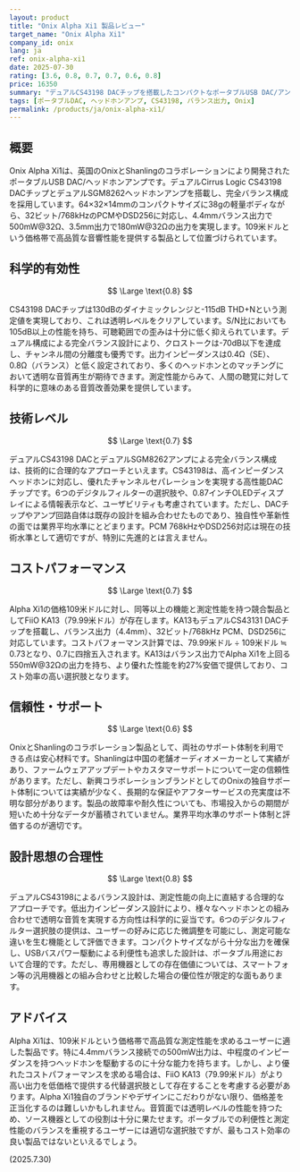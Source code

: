 ```yaml
---
layout: product
title: "Onix Alpha Xi1 製品レビュー"
target_name: "Onix Alpha Xi1"
company_id: onix
lang: ja
ref: onix-alpha-xi1
date: 2025-07-30
rating: [3.6, 0.8, 0.7, 0.7, 0.6, 0.8]
price: 16350
summary: "デュアルCS43198 DACチップを搭載したコンパクトなポータブルUSB DAC/アンプ。130dB のダイナミックレンジと-115dB THD+Nの測定値で透明レベルの音質を実現"
tags: [ポータブルDAC, ヘッドホンアンプ, CS43198, バランス出力, Onix]
permalink: /products/ja/onix-alpha-xi1/
---
```


## 概要

Onix Alpha Xi1は、英国のOnixとShanlingのコラボレーションにより開発されたポータブルUSB DAC/ヘッドホンアンプです。デュアルCirrus Logic CS43198 DACチップとデュアルSGM8262ヘッドホンアンプを搭載し、完全バランス構成を採用しています。64×32×14mmのコンパクトサイズに38gの軽量ボディながら、32ビット/768kHzのPCMやDSD256に対応し、4.4mmバランス出力で500mW@32Ω、3.5mm出力で180mW@32Ωの出力を実現します。109米ドルという価格帯で高品質な音響性能を提供する製品として位置づけられています。

## 科学的有効性

$$ \Large \text{0.8} $$

CS43198 DACチップは130dBのダイナミックレンジと-115dB THD+Nという測定値を実現しており、これは透明レベルをクリアしています。S/N比においても105dB以上の性能を持ち、可聴範囲での歪みは十分に低く抑えられています。デュアル構成による完全バランス設計により、クロストークは-70dB以下を達成し、チャンネル間の分離度も優秀です。出力インピーダンスは0.4Ω（SE）、0.8Ω（バランス）と低く設定されており、多くのヘッドホンとのマッチングにおいて透明な音質再生が期待できます。測定性能からみて、人間の聴覚に対して科学的に意味のある音質改善効果を提供しています。

## 技術レベル

$$ \Large \text{0.7} $$

デュアルCS43198 DACとデュアルSGM8262アンプによる完全バランス構成は、技術的に合理的なアプローチといえます。CS43198は、高インピーダンスヘッドホンに対応し、優れたチャンネルセパレーションを実現する高性能DACチップです。6つのデジタルフィルターの選択肢や、0.87インチOLEDディスプレイによる情報表示など、ユーザビリティも考慮されています。ただし、DACチップやアンプ回路自体は既存の設計を組み合わせたものであり、独自性や革新性の面では業界平均水準にとどまります。PCM 768kHzやDSD256対応は現在の技術水準として適切ですが、特別に先進的とは言えません。

## コストパフォーマンス

$$ \Large \text{0.7} $$

Alpha Xi1の価格109米ドルに対し、同等以上の機能と測定性能を持つ競合製品としてFiiO KA13（79.99米ドル）が存在します。KA13もデュアルCS43131 DACチップを搭載し、バランス出力（4.4mm）、32ビット/768kHz PCM、DSD256に対応しています。コストパフォーマンス計算では、79.99米ドル ÷ 109米ドル ≒ 0.73となり、0.7に四捨五入されます。KA13はバランス出力でAlpha Xi1を上回る550mW@32Ωの出力を持ち、より優れた性能を約27%安価で提供しており、コスト効率の高い選択肢となります。

## 信頼性・サポート

$$ \Large \text{0.6} $$

OnixとShanlingのコラボレーション製品として、両社のサポート体制を利用できる点は安心材料です。Shanlingは中国の老舗オーディオメーカーとして実績があり、ファームウェアアップデートやカスタマーサポートについて一定の信頼性があります。ただし、新興コラボレーションブランドとしてのOnixの独自サポート体制については実績が少なく、長期的な保証やアフターサービスの充実度は不明な部分があります。製品の故障率や耐久性についても、市場投入からの期間が短いため十分なデータが蓄積されていません。業界平均水準のサポート体制と評価するのが適切です。

## 設計思想の合理性

$$ \Large \text{0.8} $$

デュアルCS43198によるバランス設計は、測定性能の向上に直結する合理的なアプローチです。低出力インピーダンス設計により、様々なヘッドホンとの組み合わせで透明な音質を実現する方向性は科学的に妥当です。6つのデジタルフィルター選択肢の提供は、ユーザーの好みに応じた微調整を可能にし、測定可能な違いを生む機能として評価できます。コンパクトサイズながら十分な出力を確保し、USBバスパワー駆動による利便性も追求した設計は、ポータブル用途において合理的です。ただし、専用機器としての存在価値については、スマートフォン等の汎用機器との組み合わせと比較した場合の優位性が限定的な面もあります。

## アドバイス

Alpha Xi1は、109米ドルという価格帯で高品質な測定性能を求めるユーザーに適した製品です。特に4.4mmバランス接続での500mW出力は、中程度のインピーダンスを持つヘッドホンを駆動するのに十分な能力を持ちます。しかし、より優れたコストパフォーマンスを求める場合は、FiiO KA13（79.99米ドル）がより高い出力を低価格で提供する代替選択肢として存在することを考慮する必要があります。Alpha Xi1独自のブランドやデザインにこだわりがない限り、価格差を正当化するのは難しいかもしれません。音質面では透明レベルの性能を持つため、ソース機器としての役割は十分に果たせます。ポータブルでの利便性と測定性能のバランスを重視するユーザーには適切な選択肢ですが、最もコスト効率の良い製品ではないといえるでしょう。

(2025.7.30)
